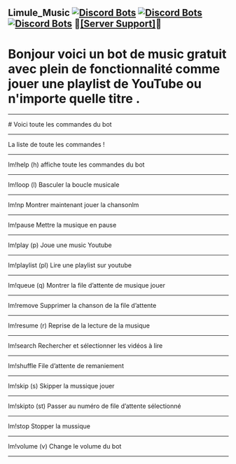 ## Limule_Music  [![Discord Bots](https://top.gg/api/widget/status/721760594835013702.svg)](https://top.gg/bot/721760594835013702)  [![Discord Bots](https://top.gg/api/widget/lib/721760594835013702.svg)](https://top.gg/bot/721760594835013702)  [![Discord Bots](https://top.gg/api/widget/owner/721760594835013702.svg?noavatar=true)](https://top.gg/bot/721760594835013702)  📎<a href="https://discord.com/invite/VTtffYB">[Server Support]</a>📎
 
# Bonjour voici un bot de music gratuit avec plein de fonctionnalité comme jouer une playlist de YouTube ou n'importe quelle titre . 

<hr>
# Voici toute les commandes du bot
<hr>
La liste de toute les commandes !
<hr>
lm!help (h)
affiche toute les commandes du bot
<hr>
lm!loop (l)
Basculer la boucle musicale
<hr>
lm!np 
Montrer maintenant jouer la chansonlm
<hr>
lm!pause 
Mettre la musique en pause
<hr>
lm!play (p)
Joue une music Youtube
<hr>
lm!playlist (pl)
Lire une playlist sur youtube
<hr>
lm!queue (q)
Montrer la file d’attente de musique jouer
<hr>
lm!remove 
Supprimer la chanson de la file d’attente
<hr>
lm!resume (r)
Reprise de la lecture de la musique
<hr>
lm!search 
Rechercher et sélectionner les vidéos à lire
<hr>
lm!shuffle 
File d’attente de remaniement
<hr>
lm!skip (s)
Skipper la mussique jouer 
<hr>
lm!skipto (st)
Passer au numéro de file d’attente sélectionné
<hr>
lm!stop 
Stopper la mussique
<hr>
lm!volume (v)
Change le volume du bot
<hr>
